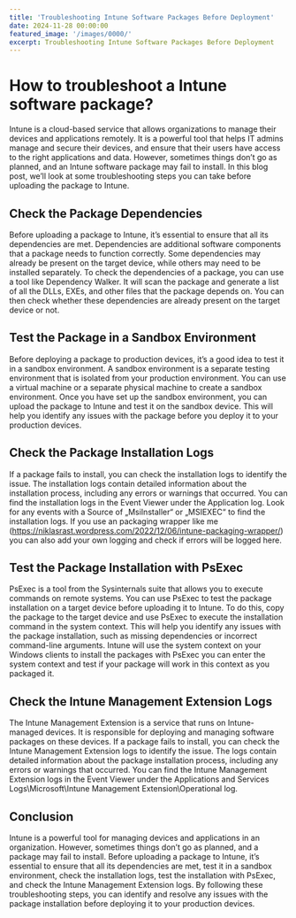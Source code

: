 ```yaml
---
title: 'Troubleshooting Intune Software Packages Before Deployment'
date: 2024-11-28 00:00:00
featured_image: '/images/0000/'
excerpt: Troubleshooting Intune Software Packages Before Deployment
---
```


# How to troubleshoot a Intune software package?

Intune is a cloud-based service that allows organizations to manage their devices and applications remotely. It is a powerful tool that helps IT admins manage and secure their devices, and ensure that their users have access to the right applications and data. However, sometimes things don’t go as planned, and an Intune software package may fail to install. In this blog post, we’ll look at some troubleshooting steps you can take before uploading the package to Intune.

## Check the Package Dependencies
Before uploading a package to Intune, it’s essential to ensure that all its dependencies are met. Dependencies are additional software components that a package needs to function correctly. Some dependencies may already be present on the target device, while others may need to be installed separately. To check the dependencies of a package, you can use a tool like Dependency Walker. It will scan the package and generate a list of all the DLLs, EXEs, and other files that the package depends on. You can then check whether these dependencies are already present on the target device or not.

## Test the Package in a Sandbox Environment
Before deploying a package to production devices, it’s a good idea to test it in a sandbox environment. A sandbox environment is a separate testing environment that is isolated from your production environment. You can use a virtual machine or a separate physical machine to create a sandbox environment. Once you have set up the sandbox environment, you can upload the package to Intune and test it on the sandbox device. This will help you identify any issues with the package before you deploy it to your production devices.

## Check the Package Installation Logs
If a package fails to install, you can check the installation logs to identify the issue. The installation logs contain detailed information about the installation process, including any errors or warnings that occurred. You can find the installation logs in the Event Viewer under the Application log. Look for any events with a Source of „MsiInstaller“ or „MSIEXEC“ to find the installation logs. If you use an packaging wrapper like me (https://niklasrast.wordpress.com/2022/12/06/intune-packaging-wrapper/) you can also add your own logging and check if errors will be logged here.

## Test the Package Installation with PsExec
PsExec is a tool from the Sysinternals suite that allows you to execute commands on remote systems. You can use PsExec to test the package installation on a target device before uploading it to Intune. To do this, copy the package to the target device and use PsExec to execute the installation command in the system context. This will help you identify any issues with the package installation, such as missing dependencies or incorrect command-line arguments. Intune will use the system context on your Windows clients to install the packages with PsExec you can enter the system context and test if your package will work in this context as you packaged it.

## Check the Intune Management Extension Logs
The Intune Management Extension is a service that runs on Intune-managed devices. It is responsible for deploying and managing software packages on these devices. If a package fails to install, you can check the Intune Management Extension logs to identify the issue. The logs contain detailed information about the package installation process, including any errors or warnings that occurred. You can find the Intune Management Extension logs in the Event Viewer under the Applications and Services Logs\Microsoft\Intune Management Extension\Operational log.

## Conclusion
Intune is a powerful tool for managing devices and applications in an organization. However, sometimes things don’t go as planned, and a package may fail to install. Before uploading a package to Intune, it’s essential to ensure that all its dependencies are met, test it in a sandbox environment, check the installation logs, test the installation with PsExec, and check the Intune Management Extension logs. By following these troubleshooting steps, you can identify and resolve any issues with the package installation before deploying it to your production devices.